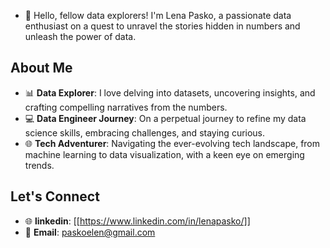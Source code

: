 - 👋 Hello, fellow data explorers! I'm Lena Pasko, a passionate data enthusiast on a quest to unravel the stories hidden in numbers and unleash the power of data.

## About Me
- 📊 **Data Explorer**: I love delving into datasets, uncovering insights, and crafting compelling narratives from the numbers.
- 💻 **Data Engineer Journey**: On a perpetual journey to refine my data science skills, embracing challenges, and staying curious.
- 🌐 **Tech Adventurer**: Navigating the ever-evolving tech landscape, from machine learning to data visualization, with a keen eye on emerging trends.


## Let's Connect
- 🌐 **linkedin**: [[https://www.linkedin.com/in/lenapasko/]]
- 📧 **Email**: paskoelen@gmail.com
